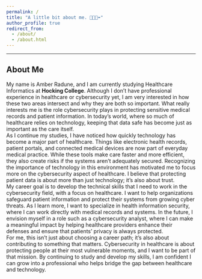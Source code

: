 ```yaml
---
permalink: /
title: "A little bit about me. 👩🏻‍🦼‍➡️"
author_profile: true
redirect_from: 
  - /about/
  - /about.html
---
```

---


## About Me

My name is Amber Radune, and I am currently studying Healthcare Informatics at **Hocking College**. Although I don’t have professional experience in healthcare or cybersecurity yet, I am very interested in how these two areas intersect and why they are both so important. What really interests me is the role cybersecurity plays in protecting sensitive medical records and patient information. In today’s world, where so much of healthcare relies on technology, keeping that data safe has become just as important as the care itself.<br>
As I continue my studies, I have noticed how quickly technology has become a major part of healthcare. Things like electronic health records, patient portals, and connected medical devices are now part of everyday medical practice. While these tools make care faster and more efficient, they also create risks if the systems aren’t adequately secured. Recognizing the importance of technology in this environment has motivated me to focus more on the cybersecurity aspect of healthcare. I believe that protecting patient data is about more than just technology; it’s also about trust.<br>
My career goal is to develop the technical skills that I need to work in the cybersecurity field, with a focus on healthcare. I want to help organizations safeguard patient information and protect their systems from growing cyber threats. As I learn more, I want to specialize in health information security, where I can work directly with medical records and systems. In the future, I envision myself in a role such as a cybersecurity analyst, where I can make a meaningful impact by helping healthcare providers enhance their defenses and ensure that patients’ privacy is always protected.<br>
For me, this isn’t just about choosing a career path; it’s also about contributing to something that matters. Cybersecurity in healthcare is about protecting people at their most vulnerable moments, and I want to be part of that mission. By continuing to study and develop my skills, I am confident I can grow into a professional who helps bridge the gap between healthcare and technology.


